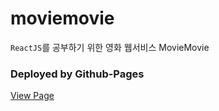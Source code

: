 # moviemovie
`ReactJS`를 공부하기 위한 영화 웹서비스 MovieMovie
### Deployed by Github-Pages
<a href='https://zinirun.github.io/moviemovie'>View Page</a>
